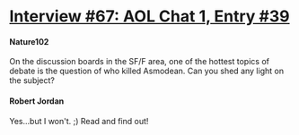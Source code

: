 # [Interview #67: AOL Chat 1, Entry #39](https://www.theoryland.com/intvmain.php?i=67#39)

#### Nature102

On the discussion boards in the SF/F area, one of the hottest topics of debate is the question of who killed Asmodean. Can you shed any light on the subject?

#### Robert Jordan

Yes...but I won't. ;) Read and find out!


